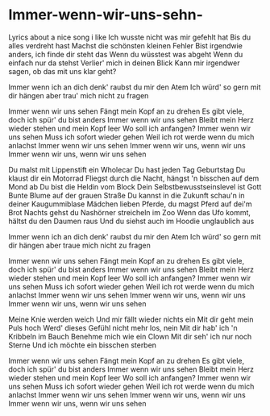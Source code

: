 # Immer-wenn-wir-uns-sehn-
Lyrics about a nice song i like
Ich wusste nicht was mir gefehlt hat
Bis du alles verdreht hast
Machst die schönsten kleinen Fehler
Bist irgendwie anders, ich finde dir steht das
Wenn du wüsstest was abgeht
Wenn du einfach nur da stehst
Verlier' mich in deinen Blick
Kann mir irgendwer sagen, ob das mit uns klar geht?

Immer wenn ich an dich denk' raubst du mir den Atem
Ich würd' so gern mit dir hängen aber trau' mich nicht zu fragen



Immer wenn wir uns sehen
Fängt mein Kopf an zu drehen
Es gibt viele, doch ich spür' du bist anders
Immer wenn wir uns sehen
Bleibt mein Herz wieder stehen und mein Kopf leer
Wo soll ich anfangen?
Immer wenn wir uns sehen
Muss ich sofort wieder gehen
Weil ich rot werde wenn du mich anlachst
Immer wenn wir uns sehen
Immer wenn wir uns, wenn wir uns
Immer wenn wir uns, wenn wir uns sehen

Du malst mit Lippenstift ein Wholecar
Du hast jeden Tag Geburtstag
Du klaust dir ein Motorrad
Fliegst durch die Nacht, hängst 'n bisschen auf dem Mond ab
Du bist die Heldin vom Block
Dein Selbstbewusstseinslevel ist Gott
Bunte Blume auf der grauen Straße
Du kannst in die Zukunft schau'n in deiner Kaugummiblase
Mädchen lieben Pferde, du magst Pferd auf dei'm Brot
Nachts gehst du Nashörner streicheln im Zoo
Wenn das Ufo kommt, hältst du den Daumen raus
Und du siehst auch im Hoodie unglaublich aus

Immer wenn ich an dich denk' raubst du mir den Atem
Ich würd' so gern mit dir hängen aber traue mich nicht zu fragen

Immer wenn wir uns sehen
Fängt mein Kopf an zu drehen
Es gibt viele, doch ich spür' du bist anders
Immer wenn wir uns sehen
Bleibt mein Herz wieder stehen und mein Kopf leer
Wo soll ich anfangen?
Immer wenn wir uns sehen
Muss ich sofort wieder gehen
Weil ich rot werde wenn du mich anlachst
Immer wenn wir uns sehen
Immer wenn wir uns, wenn wir uns
Immer wenn wir uns, wenn wir uns sehen

Meine Knie werden weich
Und mir fällt wieder nichts ein
Mit dir geht mein Puls hoch
Werd' dieses Gefühl nicht mehr los, nein
Mit dir hab' ich 'n Kribbeln im Bauch
Benehme mich wie ein Clown
Mit dir seh' ich nur noch Sterne
Und ich möchte ein bisschen sterben

Immer wenn wir uns sehen
Fängt mein Kopf an zu drehen
Es gibt viele, doch ich spür' du bist anders
Immer wenn wir uns sehen
Bleibt mein Herz wieder stehen und mein Kopf leer
Wo soll ich anfangen?
Immer wenn wir uns sehen
Muss ich sofort wieder gehen
Weil ich rot werde wenn du mich anlachst
Immer wenn wir uns sehen
Immer wenn wir uns, wenn wir uns
Immer wenn wir uns, wenn wir uns sehen

